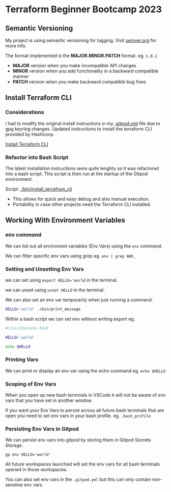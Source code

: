 # Terraform Beginner Bootcamp 2023

## Semantic Versioning
My project is using semantic versioning for tagging.
Visit [semver.org](https://semver.org) for more info.

The format implemented is the **MAJOR.MINOR.PATCH** format. eg. ``1.0.1``

- **MAJOR** version when you make incompatible API changes
- **MINOR** version when you add functionality in a backward compatible manner
- **PATCH** version when you make backward compatible bug fixes

## Install Terraform CLI

### Considerations
I had to modify the original install instructions in my [.gitpod.yml](.gitpod.yml) file due to gpg keyring changes.
Updated instructions to install the terraform CLI provided by Hashicorp.

[Install Terraform CLI](https://developer.hashicorp.com/terraform/tutorials/aws-get-started/install-cli)

### Refactor into Bash Script

The latest installation instructions were quite lenghty so it was refactored into a bash script. This script is then run at the startup of the Gitpod environment.

Script: [./bin/install_terrafrom_cli](./bin/install_terraform_cli)

- This allows for quick and easy debug and also manual execution.
- Portability in case other projects need the Terraform CLI installed.



## Working With Environment Variables

### env command

We can list out all enviroment variables (Env Vars) using the `env` command.

We can filter specific env vars using grep eg. `env | grep AWS_`

### Setting and Unsetting Env Vars

we can set using `export HELLO='world` in the terminal.

we can unset using `unset HELLO` in the terminal.

We can also set an env var temporarily when just running a command.

```sh
HELLO='world' ./bin/print_message
```
Within a bash script we can set env without writing export eg.

```sh
#!/usr/bin/env bash

HELLO='world'

echo $HELLO
```

### Printing Vars

We can print or display an env var using the echo command eg. `echo $HELLO`

### Scoping of Env Vars

When you open up new bash terminals in VSCode it will not be aware of env vars that you have set in another window.

If you want your Env Vars to persist across all future bash terminals that are open you need to set env vars in your bash profile. eg. `.bash_profile`

### Persisting Env Vars in Gitpod

We can persist env vars into gitpod by storing them in Gitpod Secrets Storage.

```
gp env HELLO='world'
```

All future workspaces launched will set the env vars for all bash terminals opened in those workspaces.

You can also set env vars in the `.gitpod.yml` but this can only contain non-senstive env vars.